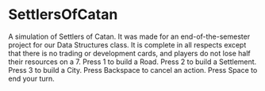 # SettlersOfCatan
A simulation of Settlers of Catan. It was made for an end-of-the-semester project for our Data Structures class.
It is complete in all respects except that there is no trading or development cards, and players do not lose half their resources on a 7.
Press 1 to build a Road. Press 2 to build a Settlement. Press 3 to build a City. Press Backspace to cancel an action. Press Space to end your turn.
